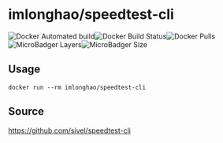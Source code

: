 # imlonghao/speedtest-cli

![Docker Automated build](https://img.shields.io/docker/automated/imlonghao/speedtest-cli.svg)![Docker Build Status](https://img.shields.io/docker/build/imlonghao/speedtest-cli.svg)![Docker Pulls](https://img.shields.io/docker/pulls/imlonghao/speedtest-cli.svg)![MicroBadger Layers](https://img.shields.io/microbadger/layers/imlonghao/speedtest-cli.svg)![MicroBadger Size](https://img.shields.io/microbadger/image-size/imlonghao/speedtest-cli.svg)

## Usage

    docker run --rm imlonghao/speedtest-cli

## Source

https://github.com/sivel/speedtest-cli
